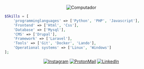 
<div style="text-align:center">

![Computador](https://raw.githubusercontent.com/MicaelliMedeiros/micaellimedeiros/master/image/computer-illustration.png)

</div>

```php
$Skills = [
    'programminglanguages' => ['Python', 'PHP', 'Javascript'],
    'Frontend' => ['Html', 'Css'], 
    'Database' => ['Mysql'],
    'CMS' => ['Drupal'],
    'Framework' => ['Laravel'],
    'Tools' => ['Git', 'Docker', 'Lando'],
    'Operational systems' => ['Linux', 'Windows']
];
```

<div style="text-align:center">

[![Instagram](https://img.shields.io/badge/-Instagram-%23E4405F?style=for-the-badge&logo=instagram&logoColor=white)](https://www.instagram.com/michelfviana/)
[![ProtonMail](https://img.shields.io/badge/ProtonMail-8B89CC?style=for-the-badge&logo=protonmail&logoColor=white)](mailto:contato.michel.fvc@proton.me)
[![LinkedIn](https://img.shields.io/badge/-LinkedIn-%230077B5?style=for-the-badge&logo=linkedin&logoColor=white)](https://www.linkedin.com/in/michel-ferreira-429b17225/)
</div>
